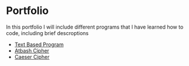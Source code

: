 # Portfolio
In this portfolio I will include different programs that I have learned how to code, including brief descroptions
* [Text Based Program](https://forehgra001.github.io/Portfolio/Text_based_program)
* [Atbash Cipher](https://forehgra001.github.io/Portfolio/atbashcipher)
* [Caeser Cipher](https://forehgra001.github.io/Portfolio/caesercipher)
